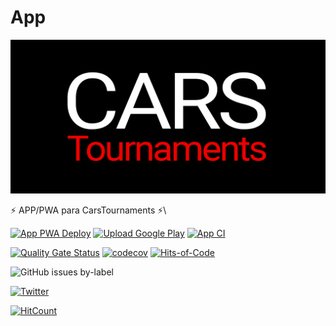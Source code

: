 # App

![](../images/banner.png)

⚡️ APP/PWA para CarsTournaments ⚡️\


[![App PWA Deploy](https://github.com/carsTournaments/app/actions/workflows/firebase-hosting-merge.yml/badge.svg)](https://github.com/carsTournaments/app/actions/workflows/firebase-hosting-merge.yml) [![Upload Google Play](https://github.com/carsTournaments/app/actions/workflows/upload-google-play.yml/badge.svg)](https://github.com/carsTournaments/app/actions/workflows/upload-google-play.yml) [![App CI](https://github.com/carsTournaments/app/actions/workflows/ci.yml/badge.svg)](https://github.com/carsTournaments/app/actions/workflows/ci.yml)

[![Quality Gate Status](https://sonarcloud.io/api/project\_badges/measure?project=carsTournaments\_app\&metric=alert\_status)](https://sonarcloud.io/summary/new\_code?id=carsTournaments\_app) [![codecov](https://codecov.io/gh/carsTournaments/app/branch/main/graph/badge.svg?token=6C1JCQBYCJ)](https://codecov.io/gh/carsTournaments/app) [![Hits-of-Code](https://hitsofcode.com/github/carstournaments/app?branch=main)](https://hitsofcode.com/github/carstournaments/app/view?branch=main)

![GitHub issues by-label](https://img.shields.io/github/issues/carstournaments/app/bug?label=Bugs\&style=plastic)

[![Twitter](https://img.shields.io/twitter/follow/CarsTournaments)](https://twitter.com/CarsTournaments)

[![HitCount](https://hits.dwyl.com/carsTournaments/app.svg?style=flat-square)](http://hits.dwyl.com/carsTournaments/app)
